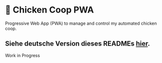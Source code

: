 # :chicken: Chicken Coop PWA

Progressive Web App (PWA) to manage and control my automated chicken coop.

Siehe deutsche Version dieses READMEs [hier](./README.md).
---

Work in Progress